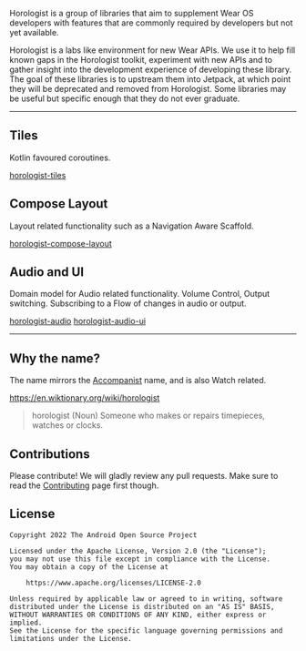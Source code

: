 Horologist is a group of libraries that aim to supplement Wear OS developers with features that are commonly required by developers but not yet available.

Horologist is a labs like environment for new Wear APIs. We use it to help fill known gaps in the Horologist toolkit, experiment with new APIs and to gather insight into the development experience of developing these library. The goal of these libraries is to upstream them into Jetpack, at which point they will be deprecated and removed from Horologist. Some libraries may be useful but specific enough that they do not ever graduate.

---

## Tiles

Kotlin favoured coroutines.

[horologist-tiles](./tiles)

## Compose Layout

Layout related functionality such as a Navigation Aware Scaffold.

[horologist-compose-layout](./compose-layout)

## Audio and UI

Domain model for Audio related functionality.  Volume Control, Output switching.
Subscribing to a Flow of changes in audio or output.

[horologist-audio](./audio)
[horologist-audio-ui](./audio-ui)

---

## Why the name?

The name mirrors the [Accompanist](https://github.com/google/accompanist) name, and is also Watch related.

https://en.wiktionary.org/wiki/horologist

> horologist (Noun)
>    Someone who makes or repairs timepieces, watches or clocks.

## Contributions

Please contribute! We will gladly review any pull requests.
Make sure to read the [Contributing](CONTRIBUTING.md) page first though.

## License

```
Copyright 2022 The Android Open Source Project

Licensed under the Apache License, Version 2.0 (the "License");
you may not use this file except in compliance with the License.
You may obtain a copy of the License at

    https://www.apache.org/licenses/LICENSE-2.0

Unless required by applicable law or agreed to in writing, software
distributed under the License is distributed on an "AS IS" BASIS,
WITHOUT WARRANTIES OR CONDITIONS OF ANY KIND, either express or implied.
See the License for the specific language governing permissions and
limitations under the License.
```

